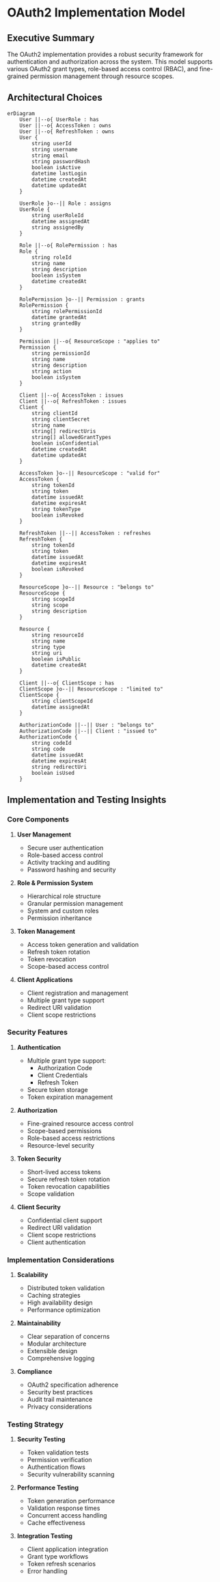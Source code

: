 # OAuth2 Implementation Model

## Executive Summary
The OAuth2 implementation provides a robust security framework for authentication and authorization across the system. This model supports various OAuth2 grant types, role-based access control (RBAC), and fine-grained permission management through resource scopes.

## Architectural Choices

```mermaid
erDiagram
    User ||--o{ UserRole : has
    User ||--o{ AccessToken : owns
    User ||--o{ RefreshToken : owns
    User {
        string userId
        string username
        string email
        string passwordHash
        boolean isActive
        datetime lastLogin
        datetime createdAt
        datetime updatedAt
    }

    UserRole }o--|| Role : assigns
    UserRole {
        string userRoleId
        datetime assignedAt
        string assignedBy
    }

    Role ||--o{ RolePermission : has
    Role {
        string roleId
        string name
        string description
        boolean isSystem
        datetime createdAt
    }

    RolePermission }o--|| Permission : grants
    RolePermission {
        string rolePermissionId
        datetime grantedAt
        string grantedBy
    }

    Permission ||--o{ ResourceScope : "applies to"
    Permission {
        string permissionId
        string name
        string description
        string action
        boolean isSystem
    }

    Client ||--o{ AccessToken : issues
    Client ||--o{ RefreshToken : issues
    Client {
        string clientId
        string clientSecret
        string name
        string[] redirectUris
        string[] allowedGrantTypes
        boolean isConfidential
        datetime createdAt
        datetime updatedAt
    }

    AccessToken }o--|| ResourceScope : "valid for"
    AccessToken {
        string tokenId
        string token
        datetime issuedAt
        datetime expiresAt
        string tokenType
        boolean isRevoked
    }

    RefreshToken ||--|| AccessToken : refreshes
    RefreshToken {
        string tokenId
        string token
        datetime issuedAt
        datetime expiresAt
        boolean isRevoked
    }

    ResourceScope }o--|| Resource : "belongs to"
    ResourceScope {
        string scopeId
        string scope
        string description
    }

    Resource {
        string resourceId
        string name
        string type
        string uri
        boolean isPublic
        datetime createdAt
    }

    Client ||--o{ ClientScope : has
    ClientScope }o--|| ResourceScope : "limited to"
    ClientScope {
        string clientScopeId
        datetime assignedAt
    }

    AuthorizationCode ||--|| User : "belongs to"
    AuthorizationCode ||--|| Client : "issued to"
    AuthorizationCode {
        string codeId
        string code
        datetime issuedAt
        datetime expiresAt
        string redirectUri
        boolean isUsed
    }
```

## Implementation and Testing Insights

### Core Components

1. **User Management**
   - Secure user authentication
   - Role-based access control
   - Activity tracking and auditing
   - Password hashing and security

2. **Role & Permission System**
   - Hierarchical role structure
   - Granular permission management
   - System and custom roles
   - Permission inheritance

3. **Token Management**
   - Access token generation and validation
   - Refresh token rotation
   - Token revocation
   - Scope-based access control

4. **Client Applications**
   - Client registration and management
   - Multiple grant type support
   - Redirect URI validation
   - Client scope restrictions

### Security Features

1. **Authentication**
   - Multiple grant type support:
     - Authorization Code
     - Client Credentials
     - Refresh Token
   - Secure token storage
   - Token expiration management

2. **Authorization**
   - Fine-grained resource access control
   - Scope-based permissions
   - Role-based access restrictions
   - Resource-level security

3. **Token Security**
   - Short-lived access tokens
   - Secure refresh token rotation
   - Token revocation capabilities
   - Scope validation

4. **Client Security**
   - Confidential client support
   - Redirect URI validation
   - Client scope restrictions
   - Client authentication

### Implementation Considerations

1. **Scalability**
   - Distributed token validation
   - Caching strategies
   - High availability design
   - Performance optimization

2. **Maintainability**
   - Clear separation of concerns
   - Modular architecture
   - Extensible design
   - Comprehensive logging

3. **Compliance**
   - OAuth2 specification adherence
   - Security best practices
   - Audit trail maintenance
   - Privacy considerations

### Testing Strategy

1. **Security Testing**
   - Token validation tests
   - Permission verification
   - Authentication flows
   - Security vulnerability scanning

2. **Performance Testing**
   - Token generation performance
   - Validation response times
   - Concurrent access handling
   - Cache effectiveness

3. **Integration Testing**
   - Client application integration
   - Grant type workflows
   - Token refresh scenarios
   - Error handling
